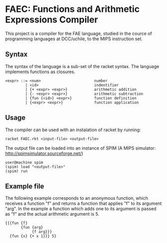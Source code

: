 # FAEC: Functions and Arithmetic Expressions Compiler

This project is a compiler for the FAE language, studied in the cource of programming languages at DCC/uchile, to the MIPS instruction set.

## Syntax

The syntax of the language is a sub-set of the racket syntax. The language implements functions as closures.

```racket
<expr> ::= <num>                        number
         | <id>                         indentifier
         | {+ <expr> <expr>}            arithmetic addition
         | {- <expr> <expr>}            arithmetic subtraction
         | {fun {<id>} <expr>}          function definition
         | {<expr> <expr>}              function application
```

## Usage

The compiler can be used with an instalation of racket by running:

```
racket FAEC.rkt <input-file> <output-file>
```

The output file can be loaded into an instance of SPIM (A MIPS simulator: http://spimsimulator.sourceforge.net/)

```
user@machine spim
(spim) load "<output-file>"
(spim) run

```

## Example file

The following example corresponds to an anonymous function, which receives a function "f" and returns a function that applies "f" to its argument "arg". In the example a function which adds one to its argument is passed as "f" and the actual arithmetic argument is 5.

```
{{{fun {f} 
       {fun {arg} 
            {f arg}}} 
  {fun {x} {+ x 1}}} 5}
```


